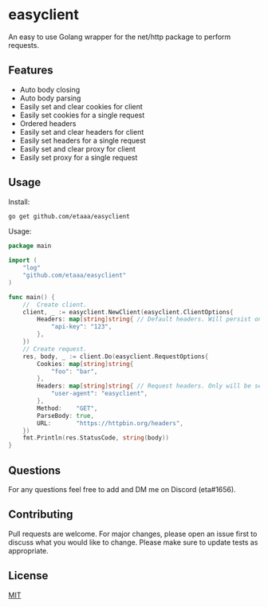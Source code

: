 # easyclient

An easy to use Golang wrapper for the net/http package to perform requests.

## Features

* Auto body closing
* Auto body parsing
* Easily set and clear cookies for client
* Easily set cookies for a single request
* Ordered headers
* Easily set and clear headers for client
* Easily set headers for a single request
* Easily set and clear proxy for client
* Easily set proxy for a single request

## Usage

Install:
```bash
go get github.com/etaaa/easyclient
```

Usage:
```go
package main

import (
	"log"
	"github.com/etaaa/easyclient"
)

func main() {
	//  Create client.
	client, _ := easyclient.NewClient(easyclient.ClientOptions{
		Headers: map[string]string{ // Default headers. Will persist on every request made with this client.
			"api-key": "123",
		},
	})
	// Create request.
	res, body, _ := client.Do(easyclient.RequestOptions{
		Cookies: map[string]string{
			"foo": "bar",
		},
		Headers: map[string]string{ // Request headers. Only will be set for this request.
			"user-agent": "easyclient",
		},
		Method:    "GET",
		ParseBody: true,
		URL:       "https://httpbin.org/headers",
	})
	fmt.Println(res.StatusCode, string(body))
}
```

## Questions
For any questions feel free to add and DM me on Discord (eta#1656).

## Contributing
Pull requests are welcome. For major changes, please open an issue first to discuss what you would like to change. Please make sure to update tests as appropriate.

## License
[MIT](https://choosealicense.com/licenses/mit/)
